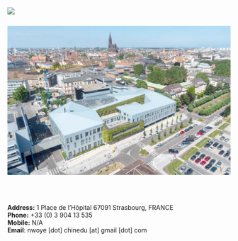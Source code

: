 # [![](https://img.shields.io/badge/CID-CONTACTS-blue?style=for-the-badge)](#)

![IHU Strasbourg](assets/img/ihu.jpg)
<p><br><br></p>

**Address:** 1 Place de l’Hôpital 67091 Strasbourg, FRANCE
<br>
**Phone:** +33 (0) 3 904 13 535
<br>
**Mobile:** N/A
<br>
**Email**: nwoye [dot] chinedu [at] gmail [dot] com
<br>
